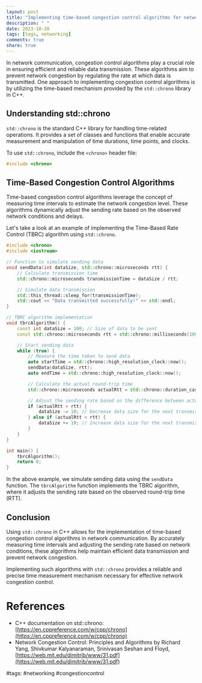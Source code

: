 ```yaml
---
layout: post
title: "Implementing time-based congestion control algorithms for network communication using std::chrono"
description: " "
date: 2023-10-20
tags: [tags, networking]
comments: true
share: true
---
```


In network communication, congestion control algorithms play a crucial role in ensuring efficient and reliable data transmission. These algorithms aim to prevent network congestion by regulating the rate at which data is transmitted. One approach to implementing congestion control algorithms is by utilizing the time-based mechanism provided by the `std::chrono` library in C++.

## Understanding std::chrono

`std::chrono` is the standard C++ library for handling time-related operations. It provides a set of classes and functions that enable accurate measurement and manipulation of time durations, time points, and clocks.

To use `std::chrono`, include the `<chrono>` header file:

```cpp
#include <chrono>
```

## Time-Based Congestion Control Algorithms

Time-based congestion control algorithms leverage the concept of measuring time intervals to estimate the network congestion level. These algorithms dynamically adjust the sending rate based on the observed network conditions and delays.

Let's take a look at an example of implementing the Time-Based Rate Control (TBRC) algorithm using `std::chrono`.

```cpp
#include <chrono>
#include <iostream>

// Function to simulate sending data
void sendData(int dataSize, std::chrono::microseconds rtt) {
    // Calculate transmission time
    std::chrono::microseconds transmissionTime = dataSize / rtt;

    // Simulate data transmission
    std::this_thread::sleep_for(transmissionTime);
    std::cout << "Data transmitted successfully!" << std::endl;
}

// TBRC algorithm implementation
void tbrcAlgorithm() {
    const int dataSize = 100; // Size of data to be sent
    const std::chrono::microseconds rtt = std::chrono::milliseconds(100); // Round-trip time

    // Start sending data
    while (true) {
        // Measure the time taken to send data
        auto startTime = std::chrono::high_resolution_clock::now();
        sendData(dataSize, rtt);
        auto endTime = std::chrono::high_resolution_clock::now();

        // Calculate the actual round-trip time
        std::chrono::microseconds actualRtt = std::chrono::duration_cast<std::chrono::microseconds>(endTime - startTime);

        // Adjust the sending rate based on the difference between actual and expected RTT
        if (actualRtt > rtt) {
            dataSize -= 10; // Decrease data size for the next transmission
        } else if (actualRtt < rtt) {
            dataSize += 10; // Increase data size for the next transmission
        }
    }
}

int main() {
    tbrcAlgorithm();
    return 0;
}
```

In the above example, we simulate sending data using the `sendData` function. The `tbrcAlgorithm` function implements the TBRC algorithm, where it adjusts the sending rate based on the observed round-trip time (RTT).

## Conclusion

Using `std::chrono` in C++ allows for the implementation of time-based congestion control algorithms in network communication. By accurately measuring time intervals and adjusting the sending rate based on network conditions, these algorithms help maintain efficient data transmission and prevent network congestion.

Implementing such algorithms with `std::chrono` provides a reliable and precise time measurement mechanism necessary for effective network congestion control.

# References
- C++ documentation on std::chrono: [https://en.cppreference.com/w/cpp/chrono](https://en.cppreference.com/w/cpp/chrono)
- Network Congestion Control: Principles and Algorithms by Richard Yang, Shivkumar Kalyanaraman, Srinivasan Seshan and Floyd, [https://web.mit.edu/dimitrib/www/31.pdf](https://web.mit.edu/dimitrib/www/31.pdf)

#tags: #networking #congestioncontrol